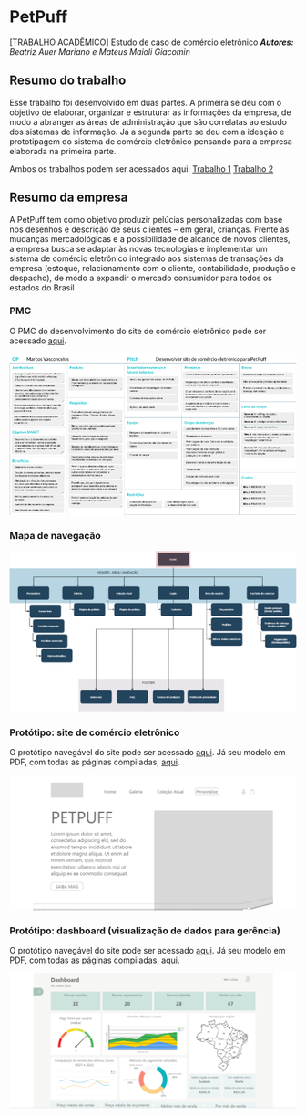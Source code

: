# PetPuff
[TRABALHO ACADÊMICO] Estudo de caso de comércio eletrônico
***Autores:** Beatriz Auer Mariano e Mateus Maioli Giacomin*

## Resumo do trabalho
Esse trabalho foi desenvolvido em duas partes.  A primeira se deu com o objetivo de elaborar, organizar e estruturar as informações da empresa, de modo a abranger as áreas de administração que são correlatas ao estudo dos sistemas de informação. Já a segunda parte se deu com a ideação e prototipagem do sistema de comércio eletrônico pensando para a empresa elaborada na primeira parte.

Ambos os trabalhos podem ser acessados aqui:
[Trabalho 1](https://github.com/auerbeatriz/petpuff/blob/5dc5d0fb398a60e0e3f67f70449735a792eb70be/doc/T1_BeatrizMarianoMateusMaioli.pdf)
[Trabalho 2](https://github.com/auerbeatriz/petpuff/blob/5dc5d0fb398a60e0e3f67f70449735a792eb70be/doc/T2_BeatrizMarianoMateusMaioli.pdf)

## Resumo da empresa

A PetPuff tem como objetivo produzir pelúcias personalizadas com base nos desenhos e   descrição de seus clientes – em geral, crianças. Frente às mudanças mercadológicas e a   possibilidade de alcance de novos clientes, a empresa busca se adaptar às novas tecnologias e  implementar um sistema de comércio eletrônico integrado aos sistemas de transações da  empresa (estoque, relacionamento com o cliente, contabilidade, produção e despacho), de modo  a expandir o mercado consumidor para todos os estados do Brasil

### PMC

O PMC do desenvolvimento do site de comércio eletrônico pode ser acessado [aqui](https://github.com/auerbeatriz/petpuff/blob/c91adcdfd7449df85b418fe5f38771ff37f7c66a/doc/PetPuff_PMC.pdf).

![PMC](https://github.com/auerbeatriz/petpuff/raw/main/doc/pmc.png)

### Mapa de navegação

![Mapa de navegação do site](https://github.com/auerbeatriz/petpuff/raw/main/doc/sitemap.png)

### Protótipo: site de comércio eletrônico

O protótipo navegável do site pode ser acessado [aqui](https://xd.adobe.com/view/22463702-5310-42eb-8376-3dc1cf223ecd-7715/?fullscreen&hints=off).
Já seu modelo em PDF, com todas as páginas compiladas, [aqui](https://github.com/auerbeatriz/petpuff/blob/c91adcdfd7449df85b418fe5f38771ff37f7c66a/doc/PetPuff_Site.pdf).

![ImagePlaceholder: site](https://github.com/auerbeatriz/petpuff/raw/main/doc/site.PNG)

### Protótipo: dashboard (visualização de dados para gerência)

O protótipo navegável do site pode ser acessado [aqui](https://xd.adobe.com/view/12fbce01-c52e-4968-b49c-0b4207d0ee0e-47a8/?fullscreen&hints=off).
Já seu modelo em PDF, com todas as páginas compiladas, [aqui](https://github.com/auerbeatriz/petpuff/blob/c91adcdfd7449df85b418fe5f38771ff37f7c66a/doc/PetPuff_ADM.pdf).

![ImagePlaceholder: Dashboard](https://github.com/auerbeatriz/petpuff/raw/main/doc/dashboard.PNG)

